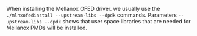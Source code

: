 When installing the Mellanox OFED driver. we usually use the ```./mlnxofedinstall --upstream-libs --dpdk``` commands. Parameters ```--upstream-libs --dpdk``` shows that user space libraries that are needed for Mellanox PMDs will be installed.
